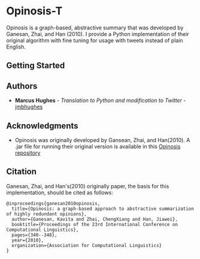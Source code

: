 # Opinosis-T

Opinosis is a graph-based, abstractive summary that was developed by Ganesan, Zhai, and Han (2010). I provide a Python implementation of their original algorithm with fine tuning for usage with tweets instead of plain English. 
     
## Getting Started

## Authors
* **Marcus Hughes** - *Translation to Python and modification to Twitter* - [jmbhughes](https://github.com/jmbhughes)

## Acknowledgments
* Opinosis was originally developed by Gansean, Zhai, and Han(2010). A .jar file for running their original version is available in this [Opinosis repository](https://github.com/kavgan/opinosis)

## Citation

Ganesan, Zhai, and Han's(2010) originally paper, the basis for this implementation, should be cited as follows:
```
@inproceedings{ganesan2010opinosis,
  title={Opinosis: a graph-based approach to abstractive summarization of highly redundant opinions},
  author={Ganesan, Kavita and Zhai, ChengXiang and Han, Jiawei},
  booktitle={Proceedings of the 23rd International Conference on Computational Linguistics},
  pages={340--348},
  year={2010},
  organization={Association for Computational Linguistics}
}
```


